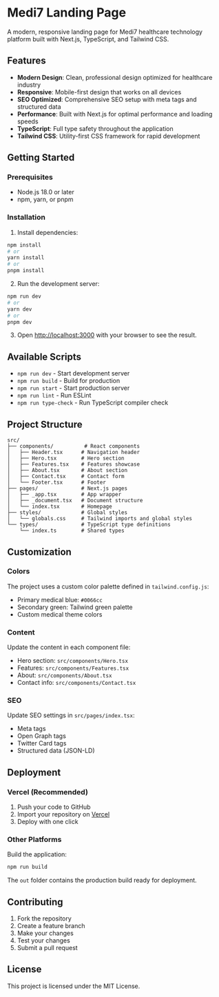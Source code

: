 # Medi7 Landing Page

A modern, responsive landing page for Medi7 healthcare technology platform built with Next.js, TypeScript, and Tailwind CSS.

## Features

- **Modern Design**: Clean, professional design optimized for healthcare industry
- **Responsive**: Mobile-first design that works on all devices
- **SEO Optimized**: Comprehensive SEO setup with meta tags and structured data
- **Performance**: Built with Next.js for optimal performance and loading speeds
- **TypeScript**: Full type safety throughout the application
- **Tailwind CSS**: Utility-first CSS framework for rapid development

## Getting Started

### Prerequisites

- Node.js 18.0 or later
- npm, yarn, or pnpm

### Installation

1. Install dependencies:
```bash
npm install
# or
yarn install
# or
pnpm install
```

2. Run the development server:
```bash
npm run dev
# or
yarn dev
# or
pnpm dev
```

3. Open [http://localhost:3000](http://localhost:3000) with your browser to see the result.

## Available Scripts

- `npm run dev` - Start development server
- `npm run build` - Build for production
- `npm run start` - Start production server
- `npm run lint` - Run ESLint
- `npm run type-check` - Run TypeScript compiler check

## Project Structure

```
src/
├── components/          # React components
│   ├── Header.tsx      # Navigation header
│   ├── Hero.tsx        # Hero section
│   ├── Features.tsx    # Features showcase
│   ├── About.tsx       # About section
│   ├── Contact.tsx     # Contact form
│   └── Footer.tsx      # Footer
├── pages/              # Next.js pages
│   ├── _app.tsx        # App wrapper
│   ├── _document.tsx   # Document structure
│   └── index.tsx       # Homepage
├── styles/             # Global styles
│   └── globals.css     # Tailwind imports and global styles
└── types/              # TypeScript type definitions
    └── index.ts        # Shared types
```

## Customization

### Colors

The project uses a custom color palette defined in `tailwind.config.js`:
- Primary medical blue: `#0066cc`
- Secondary green: Tailwind green palette
- Custom medical theme colors

### Content

Update the content in each component file:
- Hero section: `src/components/Hero.tsx`
- Features: `src/components/Features.tsx`
- About: `src/components/About.tsx`
- Contact info: `src/components/Contact.tsx`

### SEO

Update SEO settings in `src/pages/index.tsx`:
- Meta tags
- Open Graph tags
- Twitter Card tags
- Structured data (JSON-LD)

## Deployment

### Vercel (Recommended)

1. Push your code to GitHub
2. Import your repository on [Vercel](https://vercel.com)
3. Deploy with one click

### Other Platforms

Build the application:
```bash
npm run build
```

The `out` folder contains the production build ready for deployment.

## Contributing

1. Fork the repository
2. Create a feature branch
3. Make your changes
4. Test your changes
5. Submit a pull request

## License

This project is licensed under the MIT License.
